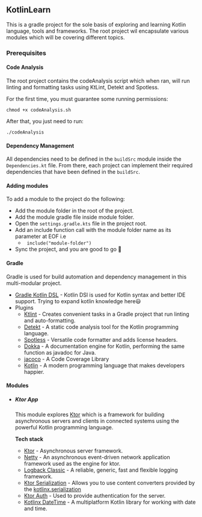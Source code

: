 ## KotlinLearn
This is a gradle project for the sole basis of exploring and learning Kotlin language, tools and frameworks.
The root project wil encapsulate various modules which will be covering different topics.

### Prerequisites
#### Code Analysis
The root project contains the codeAnalysis script which when ran, will run linting and formatting tasks using KtLint,
Detekt and Spotless.

For the first time, you must guarantee some running permissions:
```shell script
chmod +x codeAnalysis.sh
```
After that, you just need to run:
```shell script
./codeAnalysis
```
#### Dependency Management
All dependencies need to be defined in the `buildSrc` module inside the `Dependencies.kt` file.
From there, each project can implement their required dependencies that have been defined in the `buildSrc`.

#### Adding modules
To add a module to the project do the following:
- Add the module folder in the root of the project.
- Add the module gradle file inside module folder.
- Open the `settings.gradle.kts` file in the project root.
- Add an include function call with the module folder name as its parameter at EOF i.e
  - ``` include("module-folder")```
- Sync the project, and you are good to go :rocket:

#### Gradle
Gradle is used for build automation and dependency management in this multi-modular project.
* [Gradle Kotlin DSL](https://docs.gradle.org/current/userguide/kotlin_dsl.html) - Kotlin DSl is used for Kotlin syntax
and better IDE support. Trying to expand kotlin knowledge here:smiley:
* Plugins
    * [Ktlint](https://github.com/JLLeitschuh/ktlint-gradle) - Creates convenient tasks in a Gradle project that
  run linting and auto-formatting.
    * [Detekt](https://github.com/detekt/detekt) - A static code analysis tool for the Kotlin programming language.
    * [Spotless](https://github.com/diffplug/spotless) - Versatile code formatter and adds license headers.
    * [Dokka](https://github.com/Kotlin/dokka) - A documentation engine for Kotlin, performing the same function as
  javadoc for Java.
    * [jacoco](https://github.com/jacoco/jacoco) - A Code Coverage Library
    * [Kotlin](https://kotlinlang.org/) - A modern programming language that makes developers happier.

#### Modules
* ##### Ktor App
  This module explores [Ktor](https://ktor.io/) which is a framework for building asynchronous servers and clients in
connected systems using the powerful Kotlin programming language.

  **Tech stack**
  * [Ktor](https://ktor.io/) - Asynchronous server framework.
  * [Netty](https://netty.io/) - An asynchronous event-driven network application framework used as the engine for ktor.
  * [Logback Classic](http://logback.qos.ch/) - A reliable, generic, fast and flexible logging framework.
  * [Ktor Serialization](https://ktor.io/docs/kotlin-serialization.html) - Allows you to use content converters
  provided by the [kotlinx.serialization](https://github.com/Kotlin/kotlinx.serialization)
  * [Ktor Auth](https://ktor.io/docs/authentication.html) - Used to provide authentication for the server.
  * [Kotlinx DateTime](https://github.com/Kotlin/kotlinx-datetime) - A multiplatform Kotlin library for working with
  date and time.